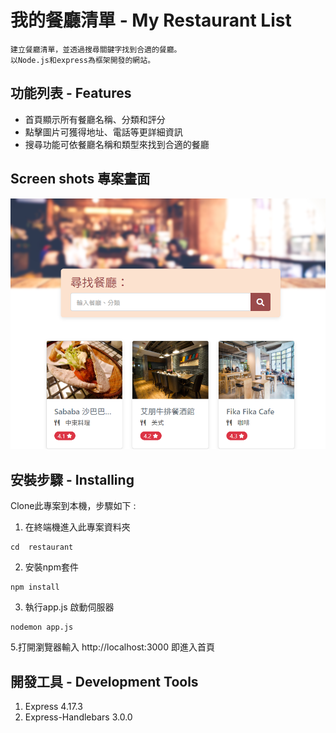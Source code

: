 # 我的餐廳清單 - My Restaurant List
```
建立餐廳清單，並透過搜尋關鍵字找到合適的餐廳。
以Node.js和express為框架開發的網站。
```
## 功能列表 - Features
- 首頁顯示所有餐廳名稱、分類和評分
- 點擊圖片可獲得地址、電話等更詳細資訊
- 搜尋功能可依餐廳名稱和類型來找到合適的餐廳

## Screen shots 專案畫面
![image](https://github.com/RileyChiu12/restaurant/blob/main/public/image/screen_shots.PNG)

## 安裝步驟 - Installing

Clone此專案到本機，步驟如下 :

1. 在終端機進入此專案資料夾
```
cd  restaurant
```
2. 安裝npm套件
```
npm install
```
3. 執行app.js 啟動伺服器
```
nodemon app.js
```
5.打開瀏覽器輸入 http://localhost:3000 即進入首頁

## 開發工具 - Development Tools

1. Express 4.17.3
2. Express-Handlebars 3.0.0


